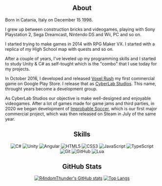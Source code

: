 <h2 align=center>About</h2>
Born in Catania, Italy on December 15 1998.

I grew up between construction bricks and videogames, playing with Sony Playstation 2, Sega Dreamcast, Nintendo DS and Wii, PC and so on.

I started trying to make games in 2014 with RPG Maker VX. I started with a replica of my High School map with quests and so on.

After a couple of years, I've leveled up my programming skills and I started to study Unity & C# as self-tought which is the "combo" that I use today for my projects.

In October 2016, I developed and released [Voxel Rush](https://play.google.com/store/apps/details?id=com.CyberLabStudio.VoxelRush&hl=it&gl=US) my first commercial game on Google Play Store. I release that as [CyberLab Studios](https://cyberlabstudios.dev). This name, throught years become a development group.

As CyberLab Studios our objective is make well-designed and enjoyable videogames.
After a lot of games made for game jams and third parties, in 2020 we began development of [Improbable Soccer](https://store.steampowered.com/app/1314500/Improbable_Soccer/), which is our first major commercial project, which was then released on Steam in July of the same year.

<div align=center>
 <h2>Skills</h2>
  
![C#](https://img.shields.io/badge/csharp-%231572B6.svg?style=for-the-badge&logo=csharp&logoColor=white)
![Unity](https://img.shields.io/badge/unity-%23121011.svg?style=for-the-badge&logo=unity&logoColor=white)
![Angular](https://img.shields.io/badge/angular-%23CB3837.svg?style=for-the-badge&logo=angular&logoColor=white)
![HTML5](https://img.shields.io/badge/html5-%23E34F26.svg?style=for-the-badge&logo=html5&logoColor=white)
![CSS3](https://img.shields.io/badge/css3-%231572B6.svg?style=for-the-badge&logo=css3&logoColor=white)
![JavaScript](https://img.shields.io/badge/javascript-%23323330.svg?style=for-the-badge&logo=javascript&logoColor=%23F7DF1E)
![TypeScript](https://img.shields.io/badge/typescript-%23007ACC.svg?style=for-the-badge&logo=typescript&logoColor=white)
![Git](https://img.shields.io/badge/git-%23F05033.svg?style=for-the-badge&logo=git&logoColor=white)
![GitHub](https://img.shields.io/badge/github-%23121011.svg?style=for-the-badge&logo=github&logoColor=white)
![Lua](https://img.shields.io/badge/lua-lua?style=for-the-badge&logo=lua&logoColor=white)

  
<h2>GitHub Stats</h2>

[![R4ndomThunder's GitHub stats](https://github-readme-stats.vercel.app/api?username=R4ndomThunder&layout=compact&show_icons=true&theme=city_lights&hide=contribs)](https://github.com/R4ndomThunder/github-readme-stats)
[![Top Langs](https://github-readme-stats.vercel.app/api/top-langs/?username=R4ndomThunder&layout=compact&theme=city_lights)](https://github.com/R4ndomThunder/github-readme-stats)
</div>
<!--
**R4ndomThunder/R4ndomThunder** is a ✨ _special_ ✨ repository because its `README.md` (this file) appears on your GitHub profile.

Here are some ideas to get you started:

- 🔭 I’m currently working on ...
- 🌱 I’m currently learning ...
- 👯 I’m looking to collaborate on ...
- 🤔 I’m looking for help with ...
- 💬 Ask me about ...
- 📫 How to reach me: ...
- 😄 Pronouns: ...
- ⚡ Fun fact: ...
-->
